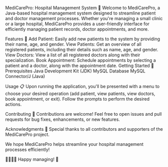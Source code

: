 MediCarePro: Hospital Management System 🏥
Welcome to MediCarePro, a Java-based hospital management system designed to streamline patient and doctor management processes. Whether you're managing a small clinic or a large hospital, MediCarePro provides a user-friendly interface for efficiently managing patient records, doctor appointments, and more.

Features 🌟
Add Patient: Easily add new patients to the system by providing their name, age, and gender.
View Patients: Get an overview of all registered patients, including their details such as name, age, and gender.
View Doctors: View a list of all registered doctors along with their specialization.
Book Appointment: Schedule appointments by selecting a patient and a doctor, along with the appointment date.
Getting Started 🚀
Prerequisites
Java Development Kit (JDK)
MySQL Database
MySQL Connector/J (Java)

Usage 📋
Upon running the application, you'll be presented with a menu to choose your desired operation (add patient, view patients, view doctors, book appointment, or exit). Follow the prompts to perform the desired actions.

Contributing 🤝
Contributions are welcome! Feel free to open issues and pull requests for bug fixes, enhancements, or new features.

Acknowledgments 🙏
Special thanks to all contributors and supporters of the MediCarePro project.

We hope MediCarePro helps streamline your hospital management processes efficiently!

👩‍⚕️👨‍⚕️ Happy managing! 🏨
